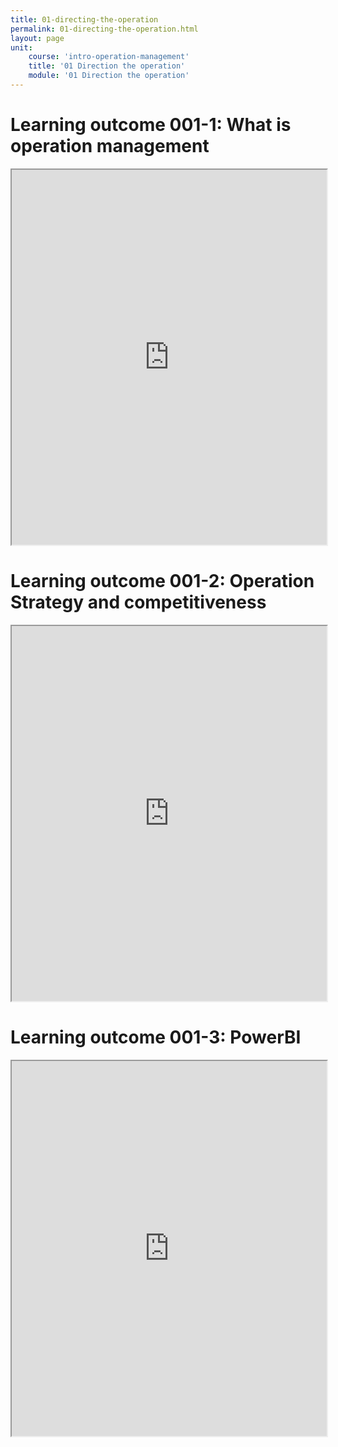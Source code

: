 ```yaml
---
title: 01-directing-the-operation
permalink: 01-directing-the-operation.html
layout: page
unit:
    course: 'intro-operation-management'
    title: '01 Direction the operation'
    module: '01 Direction the operation'
---
```



# Learning outcome 001-1: What is operation management

<iframe
      src="https://drive.google.com/file/d/1_i8uQAbQ7OoLotooVEdLpkQnhhz5raFT/preview"
      width="100%"
      height="600px"
      loading="lazy"
      title="cic-ee4m-001-directing-the-operation-1-what-is-om"
  ></iframe>

  # Learning outcome 001-2: Operation Strategy and competitiveness

<iframe
      src="https://drive.google.com/file/d/1YJ0ZtID2BHhJRKoh-22V63BfZI_PT_T1/preview"
      width="100%"
      height="600px"
      loading="lazy"
      title="cic-ee4m-001-directing-the-operation-2-strategy"
  ></iframe>

  # Learning outcome 001-3: PowerBI

<iframe
      src="https://drive.google.com/file/d/1v4sGkpLbEWOi24CxNhtRl-huA2i2WMsJ/preview"
      width="100%"
      height="600px"
      loading="lazy"
      title="cic-ee4m-001-directing-the-operation-3-powerbi"
  ></iframe>